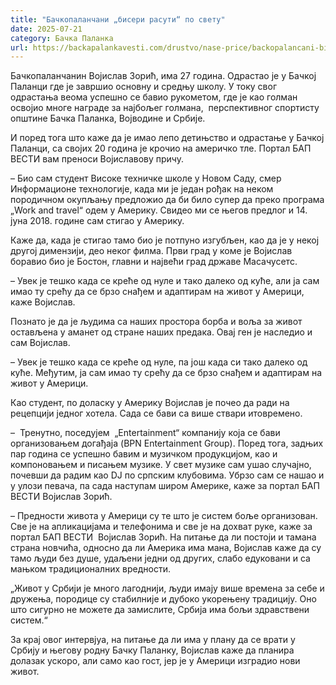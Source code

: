 ```yaml
---
title: "Бачкопаланчани „бисери расути“ по свету"
date: 2025-07-21
category: Бачка Паланка
url: https://backapalankavesti.com/drustvo/nase-price/backopalancani-biseri-rasuti-po-svetu/
---
```


Бачкопаланчанин Војислав Зорић, има 27 година. Oдрастао je у Бачкој Паланци где је завршио основну и средњу школу. У току свог одрастања веома успешно се бавио рукометом, где је као голман освојио многе награде за најбољег голмана,  перспективног спортисту општине Бачка Паланка, Војводине и Србије.

И поред тога што каже да је имао лепо детињство и одрастање у Бачкој Паланци, са својих 20 година је крочио на америчко тле. Портал БАП ВЕСТИ вам преноси Војиславову причу.

– Био сам студент Високе техничке школе у Новом Саду, смер Информационе технологије, када ми је један рођак на неком породичном окупљању предложио да би било супер да преко програма „Work and travel“ одем у Америку. Свидео ми се његов предлог и 14. јуна 2018. године сам стигао у Америку.

Каже да, када је стигао тамо био је потпуно изгубљен, као да је у некој другој димензији, део неког филма. Први град у коме је Војислав боравио био је Бостон, главни и највећи град државе Масачусетс.

– Увек је тешко када се креће од нуле и тако далеко од куће, али ја сам имао ту срећу да се брзо снађем и адаптирам на живот у Америци, каже Војислав.

Познато је да је људима са наших простора борба и воља за живот остављена у аманет од стране наших предака. Овај ген је наследио и сам Војислав.

– Увек је тешко када се креће од нуле, па још када си тако далеко од куће. Међутим, ја сам имао ту срећу да се брзо снађем и адаптирам на живот у Америци.

Као студент, по доласку у Америку Војислав је почео да ради на рецепцији једног хотела. Сада се бави са више ствари итовремено.

–  Тренутно, поседујем  „Entertainment“ компанију која се бави организовањем догађаја (BPN Entertainment Group). Поред тога, задњих пар година се успешно бавим и музичком продукцијом, као и компоновањем и писањем музике. У свет музике сам ушао случајно, почевши да радим као DJ по српским клубовима. Убрзо сам се нашао и у улози певача, па сада наступам широм Америке, каже за портал БАП ВЕСТИ Војислав Зорић.

– Предности живота у Америци су те што је систем боље организован. Све је на апликацијама и телефонима и све је на дохват руке, каже за портал БАП ВЕСТИ  Војислав Зорић. На питање да ли постоји и тамана страна новчића, односно да ли Америка има мана, Војислав каже да су тамо људи без душе, удаљени једни од других, слабо едуковани и са мањком традиционалних вредности.

„Живот у Србији је много лагоднији, људи имају више времена за себе и дружења, породице су стабилније и дубоко укорењену традицију. Оно што сигурно не можете да замислите, Србија има бољи здравствени систем.“

За крај овог интервјуа, на питање да ли има у плану да се врати у Србију и његову родну Бачку Паланку, Војислав каже да планира долазак ускоро, али само као гост, јер је у Америци изградио нови живот.
